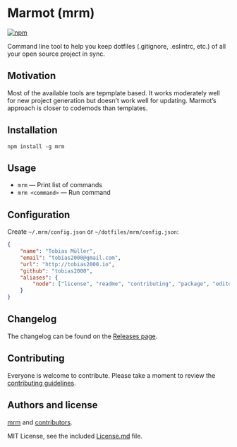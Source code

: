 # Marmot (mrm)

[![npm](https://img.shields.io/npm/v/mrm.svg)](https://www.npmjs.com/package/mrm)

Command line tool to help you keep dotfiles (.gitignore, .eslintrc, etc.) of all your open source project in sync.

## Motivation

Most of the available tools are tepmplate based. It works moderately well for new project generation but doesn’t work well for updating. Marmot’s approach is closer to codemods than templates.

## Installation

```
npm install -g mrm
```

## Usage

* `mrm` — Print list of commands
* `mrm <command>` — Run command

## Configuration

Create `~/.mrm/config.json` or `~/dotfiles/mrm/config.json`:

```json
{
    "name": "Tobias Müller",
    "email": "tobias2000@gmail.com",
    "url": "http://tobias2000.io",
    "github": "tobias2000",
    "aliases": {
        "node": ["license", "readme", "contributing", "package", "editorconfig", "eslint", "gitignore"]
    }
}
```

## Changelog

The changelog can be found on the [Releases page](https://github.com/sapegin/mrm/releases).

## Contributing

Everyone is welcome to contribute. Please take a moment to review the [contributing guidelines](Contributing.md).

## Authors and license

[mrm](http://sapegin.me) and [contributors](https://github.com/sapegin/mrm/graphs/contributors).

MIT License, see the included [License.md](License.md) file.
